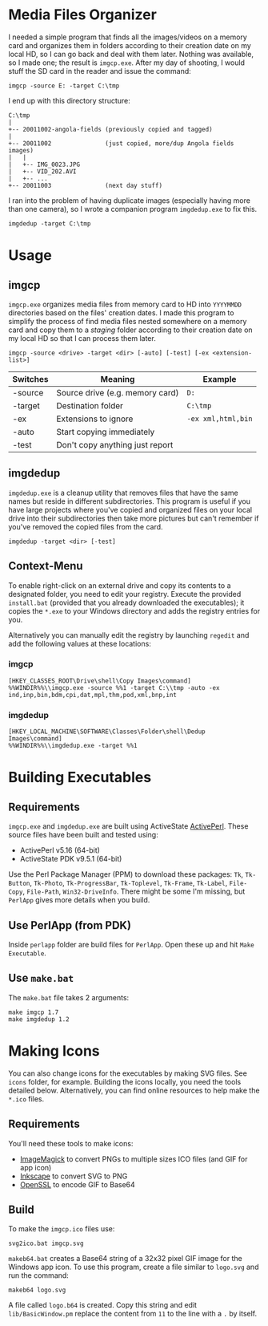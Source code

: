 # Media Files Organizer

I needed a simple program that finds all the images/videos on a memory card and organizes them in folders according to their creation date on my local HD, so I can go back and deal with them later. Nothing was available, so I made one; the result is `imgcp.exe`. After my day of shooting, I would stuff the SD card in the reader and issue the command:

```
imgcp -source E: -target C:\tmp
```

I end up with this directory structure:
```
C:\tmp
|
+-- 20011002-angola-fields (previously copied and tagged)
|
+-- 20011002               (just copied, more/dup Angola fields images)
|   |
|   +-- IMG_0023.JPG
|   +-- VID_202.AVI
|   +-- ...
+-- 20011003               (next day stuff)
```

I ran into the problem of having duplicate images (especially having more than one camera), so I wrote a companion program `imgdedup.exe` to fix this.

```
imgdedup -target C:\tmp
```

# Usage
## imgcp
`imgcp.exe` organizes media files from memory card to HD into `YYYYMMDD` directories based on the files' creation dates.
I made this program to simplify the process of find media files nested somewhere on a memory card and copy them to a *staging* folder according to their creation date on my local HD so that I can process them later.

```
imgcp -source <drive> -target <dir> [-auto] [-test] [-ex <extension-list>]
```

| Switches | Meaning | Example
| --- | --- | ---
| -source | Source drive (e.g. memory card) | `D:`
| -target | Destination folder              | `C:\tmp`
| -ex     | Extensions to ignore            | `-ex xml,html,bin`
| -auto   | Start copying immediately       | 
| -test   | Don't copy anything just report |

## imgdedup
`imgdedup.exe` is a cleanup utility that removes files that have the same names but reside in different subdirectories.
This program is useful if you have large projects where you've copied and organized files on your local drive into their subdirectories then take more pictures but can't remember if you've removed the copied files from the card.

```
imgdedup -target <dir> [-test]
```

## Context-Menu
To enable right-click on an external drive and copy its contents to a designated folder, you need to edit your registry.
Execute the provided `install.bat` (provided that you already downloaded the executables); it copies the `*.exe` to your Windows directory and adds the registry entries for you.

Alternatively you can manually edit the registry by launching `regedit` and add the following values at these locations:

### imgcp
```
[HKEY_CLASSES_ROOT\Drive\shell\Copy Images\command]
%%WINDIR%%\\imgcp.exe -source %%1 -target C:\\tmp -auto -ex ind,inp,bin,bdm,cpi,dat,mpl,thm,pod,xml,bnp,int
```

### imgdedup
```
[HKEY_LOCAL_MACHINE\SOFTWARE\Classes\Folder\shell\Dedup Images\command]
%%WINDIR%%\\imgdedup.exe -target %%1
```

# Building Executables

## Requirements
`imgcp.exe` and `imgdedup.exe` are built using ActiveState [ActivePerl].
These source files have been built and tested using:

* ActivePerl v5.16 (64-bit)
* ActiveState PDK v9.5.1 (64-bit)

Use the Perl Package Manager (PPM) to download these packages:
`Tk`, `Tk-Button`, `Tk-Photo`, `Tk-ProgressBar`, `Tk-Toplevel`, `Tk-Frame`, `Tk-Label`,
`File-Copy`, `File-Path`, `Win32-DriveInfo`.
There might be some I'm missing, but `PerlApp` gives more details when you build.

## Use PerlApp (from PDK)
Inside `perlapp` folder are build files for `PerlApp`. Open these up and hit `Make Executable`.

## Use `make.bat`
The `make.bat` file takes 2 arguments:

```
make imgcp 1.7
make imgdedup 1.2
```

# Making Icons
You can also change icons for the executables by making SVG files.
See `icons` folder, for example.
Building the icons locally, you need the tools detailed below.
Alternatively, you can find online resources to help make the `*.ico` files.

## Requirements
You'll need these tools to make icons:

* [ImageMagick] to convert PNGs to multiple sizes ICO files (and GIF for app icon)
* [Inkscape] to convert SVG to PNG
* [OpenSSL] to encode GIF to Base64

## Build
To make the `imgcp.ico` files use:
```
svg2ico.bat imgcp.svg
```

`makeb64.bat` creates a Base64 string of a 32x32 pixel GIF image for the Windows app icon.
To use this program, create a file similar to `logo.svg` and run the command:
```
makeb64 logo.svg
```
A file called `logo.b64`  is created. Copy this string and edit `lib/BasicWindow.pm` replace the content from `11` to the line with a `.` by itself.

[ActivePerl]: https://www.activestate.com/Products/activeperl
[ImageMagick]: https://imagemagick.org/script/download.php
[Inkscape]: https://inkscape.org/
[OpenSSL]: http://gnuwin32.sourceforge.net/packages/openssl.htm
